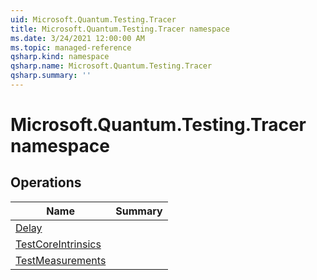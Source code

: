 ```yaml
---
uid: Microsoft.Quantum.Testing.Tracer
title: Microsoft.Quantum.Testing.Tracer namespace
ms.date: 3/24/2021 12:00:00 AM
ms.topic: managed-reference
qsharp.kind: namespace
qsharp.name: Microsoft.Quantum.Testing.Tracer
qsharp.summary: ''
---
```


# Microsoft.Quantum.Testing.Tracer namespace




<!-- summaries -->

## Operations

| Name | Summary |
|------|---------|
|[Delay](xref:Microsoft.Quantum.Testing.Tracer.Delay) |
|[TestCoreIntrinsics](xref:Microsoft.Quantum.Testing.Tracer.TestCoreIntrinsics) |
|[TestMeasurements](xref:Microsoft.Quantum.Testing.Tracer.TestMeasurements) |


<!-- /summaries -->
